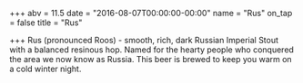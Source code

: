 +++
abv = 11.5
date = "2016-08-07T00:00:00-00:00"
name = "Rus"
on_tap = false
title = "Rus"

+++
Rus (pronounced Roos) - smooth, rich, dark Russian Imperial Stout with a balanced resinous hop. Named for the hearty people who conquered the area we now know as Russia. This beer is brewed to keep you warm on a cold winter night.